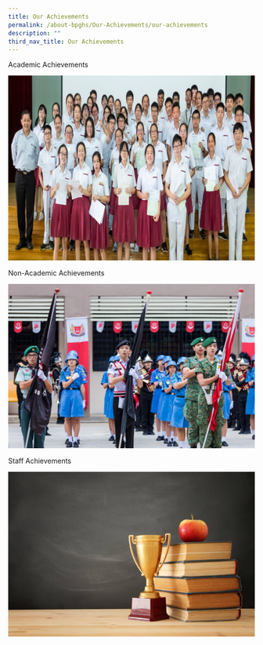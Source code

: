 ```yaml
---
title: Our Achievements
permalink: /about-bpghs/Our-Achievements/our-achievements
description: ""
third_nav_title: Our Achievements
---
```

<html>

   <head>
      <title>Academic Achievements</title>
   </head>
	
   <body>
      <p>Academic Achievements</p>
      <a href = "/about-bpghs/our-achievements/academic-achievements" target = "_self"> 
         <img src = "/images/OLevel2019.jpeg" alt = "academic achievements" border = "0"/> 
      </a>
   </body>
	
</html>



<html>

   <head>
      <title>Non-academic Achievements</title>
   </head>
	
   <body>
      <p>Non-Academic Achievements</p>
      <a href = "/about-bpghs/our-achievements/non-academic-achievements" target = "_self"> 
         <img src = "/images/NDP2019.jpeg" alt = "academic achievements" border = "0"/> 
      </a>
   </body>
	
</html>



<html>

   <head>
      <title>Staff Achievements</title>
   </head>
	
   <body>
      <p>Staff Achievements</p>
      <a href = "/about-bpghs/our-achievements/staff-achievements" target = "_self"> 
         <img src = "/images/Staff%20Achievements.jpeg" alt = "academic achievements" border = "0"/> 
      </a>
   </body>
	
</html>